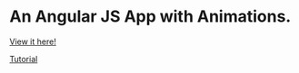 # An Angular JS App with Animations.

[View it here!](https://joshwill221.github.io/Animating-AngularJS-App/)

[Tutorial](https://scotch.io/tutorials/animating-angularjs-apps-ngview)
